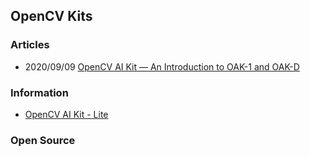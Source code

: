 ## OpenCV Kits


### Articles
- 2020/09/09 [OpenCV AI Kit — An Introduction to OAK-1 and OAK-D](https://medium.com/augmented-startups/opencv-ai-kit-an-introduction-to-oak-1-and-oak-d-4debb66175ca)



### Information
- [OpenCV AI Kit - Lite](https://www.kickstarter.com/projects/opencv/opencv-ai-kit-oak-depth-camera-4k-cv-edge-object-detection)



### Open Source


